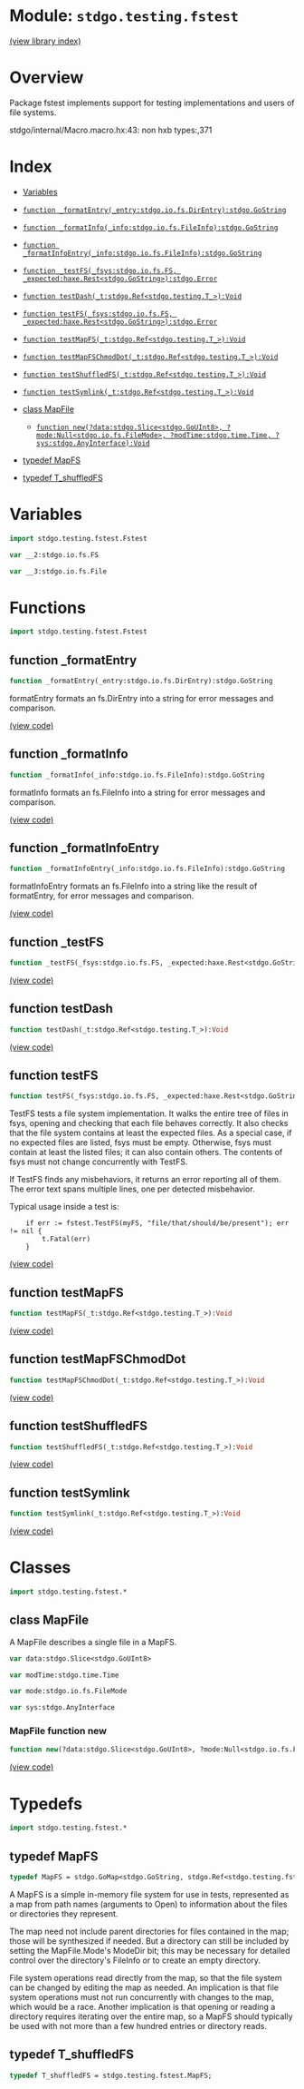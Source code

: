 # Module: `stdgo.testing.fstest`

[(view library index)](../../stdgo.md)


# Overview



Package fstest implements support for testing implementations and users of file systems.  

stdgo/internal/Macro.macro.hx:43: non hxb types:,371

# Index


- [Variables](<#variables>)

- [`function _formatEntry(_entry:stdgo.io.fs.DirEntry):stdgo.GoString`](<#function-_formatentry>)

- [`function _formatInfo(_info:stdgo.io.fs.FileInfo):stdgo.GoString`](<#function-_formatinfo>)

- [`function _formatInfoEntry(_info:stdgo.io.fs.FileInfo):stdgo.GoString`](<#function-_formatinfoentry>)

- [`function _testFS(_fsys:stdgo.io.fs.FS, _expected:haxe.Rest<stdgo.GoString>):stdgo.Error`](<#function-_testfs>)

- [`function testDash(_t:stdgo.Ref<stdgo.testing.T_>):Void`](<#function-testdash>)

- [`function testFS(_fsys:stdgo.io.fs.FS, _expected:haxe.Rest<stdgo.GoString>):stdgo.Error`](<#function-testfs>)

- [`function testMapFS(_t:stdgo.Ref<stdgo.testing.T_>):Void`](<#function-testmapfs>)

- [`function testMapFSChmodDot(_t:stdgo.Ref<stdgo.testing.T_>):Void`](<#function-testmapfschmoddot>)

- [`function testShuffledFS(_t:stdgo.Ref<stdgo.testing.T_>):Void`](<#function-testshuffledfs>)

- [`function testSymlink(_t:stdgo.Ref<stdgo.testing.T_>):Void`](<#function-testsymlink>)

- [class MapFile](<#class-mapfile>)

  - [`function new(?data:stdgo.Slice<stdgo.GoUInt8>, ?mode:Null<stdgo.io.fs.FileMode>, ?modTime:stdgo.time.Time, ?sys:stdgo.AnyInterface):Void`](<#mapfile-function-new>)

- [typedef MapFS](<#typedef-mapfs>)

- [typedef T\_shuffledFS](<#typedef-t_shuffledfs>)

# Variables


```haxe
import stdgo.testing.fstest.Fstest
```


```haxe
var __2:stdgo.io.fs.FS
```


```haxe
var __3:stdgo.io.fs.File
```


# Functions


```haxe
import stdgo.testing.fstest.Fstest
```


## function \_formatEntry


```haxe
function _formatEntry(_entry:stdgo.io.fs.DirEntry):stdgo.GoString
```



formatEntry formats an fs.DirEntry into a string for error messages and comparison.  

[\(view code\)](<./Fstest.hx#L272>)


## function \_formatInfo


```haxe
function _formatInfo(_info:stdgo.io.fs.FileInfo):stdgo.GoString
```



formatInfo formats an fs.FileInfo into a string for error messages and comparison.  

[\(view code\)](<./Fstest.hx#L280>)


## function \_formatInfoEntry


```haxe
function _formatInfoEntry(_info:stdgo.io.fs.FileInfo):stdgo.GoString
```



formatInfoEntry formats an fs.FileInfo into a string like the result of formatEntry, for error messages and comparison.  

[\(view code\)](<./Fstest.hx#L276>)


## function \_testFS


```haxe
function _testFS(_fsys:stdgo.io.fs.FS, _expected:haxe.Rest<stdgo.GoString>):stdgo.Error
```


[\(view code\)](<./Fstest.hx#L268>)


## function testDash


```haxe
function testDash(_t:stdgo.Ref<stdgo.testing.T_>):Void
```


[\(view code\)](<./Fstest.hx#L282>)


## function testFS


```haxe
function testFS(_fsys:stdgo.io.fs.FS, _expected:haxe.Rest<stdgo.GoString>):stdgo.Error
```



TestFS tests a file system implementation.
It walks the entire tree of files in fsys,
opening and checking that each file behaves correctly.
It also checks that the file system contains at least the expected files.
As a special case, if no expected files are listed, fsys must be empty.
Otherwise, fsys must contain at least the listed files; it can also contain others.
The contents of fsys must not change concurrently with TestFS.  


If TestFS finds any misbehaviors, it returns an error reporting all of them.
The error text spans multiple lines, one per detected misbehavior.  


Typical usage inside a test is:  

```
	if err := fstest.TestFS(myFS, "file/that/should/be/present"); err != nil {
		t.Fatal(err)
	}
```
[\(view code\)](<./Fstest.hx#L267>)


## function testMapFS


```haxe
function testMapFS(_t:stdgo.Ref<stdgo.testing.T_>):Void
```


[\(view code\)](<./Fstest.hx#L247>)


## function testMapFSChmodDot


```haxe
function testMapFSChmodDot(_t:stdgo.Ref<stdgo.testing.T_>):Void
```


[\(view code\)](<./Fstest.hx#L248>)


## function testShuffledFS


```haxe
function testShuffledFS(_t:stdgo.Ref<stdgo.testing.T_>):Void
```


[\(view code\)](<./Fstest.hx#L283>)


## function testSymlink


```haxe
function testSymlink(_t:stdgo.Ref<stdgo.testing.T_>):Void
```


[\(view code\)](<./Fstest.hx#L281>)


# Classes


```haxe
import stdgo.testing.fstest.*
```


## class MapFile



A MapFile describes a single file in a MapFS.  

```haxe
var data:stdgo.Slice<stdgo.GoUInt8>
```


```haxe
var modTime:stdgo.time.Time
```


```haxe
var mode:stdgo.io.fs.FileMode
```


```haxe
var sys:stdgo.AnyInterface
```


### MapFile function new


```haxe
function new(?data:stdgo.Slice<stdgo.GoUInt8>, ?mode:Null<stdgo.io.fs.FileMode>, ?modTime:stdgo.time.Time, ?sys:stdgo.AnyInterface):Void
```


[\(view code\)](<./Fstest.hx#L28>)


# Typedefs


```haxe
import stdgo.testing.fstest.*
```


## typedef MapFS


```haxe
typedef MapFS = stdgo.GoMap<stdgo.GoString, stdgo.Ref<stdgo.testing.fstest.MapFile>>;
```



A MapFS is a simple in\-memory file system for use in tests,
represented as a map from path names \(arguments to Open\)
to information about the files or directories they represent.  


The map need not include parent directories for files contained
in the map; those will be synthesized if needed.
But a directory can still be included by setting the MapFile.Mode's ModeDir bit;
this may be necessary for detailed control over the directory's FileInfo
or to create an empty directory.  


File system operations read directly from the map,
so that the file system can be changed by editing the map as needed.
An implication is that file system operations must not run concurrently
with changes to the map, which would be a race.
Another implication is that opening or reading a directory requires
iterating over the entire map, so a MapFS should typically be used with not more
than a few hundred entries or directory reads.  

## typedef T\_shuffledFS


```haxe
typedef T_shuffledFS = stdgo.testing.fstest.MapFS;
```


